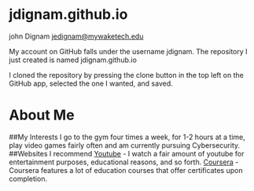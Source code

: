 # jdignam.github.io

john Dignam 
jedignam@mywaketech.edu

My account on GitHub falls under the username jdignam. 
The repository I just created is named jdignam.github.io

I cloned the repository by pressing the clone button in the top left on the GitHub app, selected the one I wanted, and saved.

# About Me
##My Interests
I go to the gym four times a week, for 1-2 hours at a time, play video games fairly often and am currently pursuing Cybersecurity.
##Websites I recommend
[Youtube](www.youtube.com) - I watch a fair amount of youtube for entertainment purposes, educational reasons, and so forth.
[Coursera](https://www.coursera.org/) - Coursera features a lot of education courses that offer certificates upon completion.
